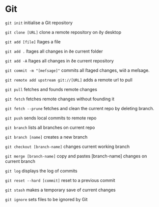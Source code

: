 # Git

`git init` initialise a Git repository

`git clone [URL]` clone a remote repository on ðy desktop

`git add [file]` ſtages a file

`git add .` ſtages all changes in ðe current folder

`git add -A` ſtages all changes in ðe current repository 

`git commit -m "[meſsage]"` commits all ſtaged changes, wið a meſsage.

`git remote add upstream git://[URL]` adds a remote url to pull

`git pull` fetches and founds remote changes

`git fetch` fetches remote changes without founding it

`git fetch --prune` fetches and clean the current repo by deleting branch.

`git push` sends local commits to remote repo

`git branch` lists all branches on current repo

`git branch [name]` creates a new branch

`git checkout [branch-name]` changes current working branch

`git merge [branch-name]` copy and pastes [branch-name] changes on current branch

`git log` displays the log of commits

`git reset --hard [commit]` reset to a previous commit

`git stash` makes a temporary save of current changes

`git ignore` sets files to be ignored by Git